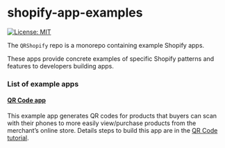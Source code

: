 # shopify-app-examples

[![License: MIT]()](LICENSE.md)

The `QRShopify` repo is a monorepo containing example Shopify apps.

These apps provide concrete examples of specific Shopify patterns and features to developers building apps.

### List of example apps

#### [QR Code app](https://github.com/LionelPerrault/QRShopify/tree/main/qr-code/node)
This example app generates QR codes for products that buyers can scan with their phones to more easily view/purchase products from the merchant’s online store. Details steps to build this app are in the [QR Code tutorial](https://shopify.dev/apps/getting-started/add-functionality).
